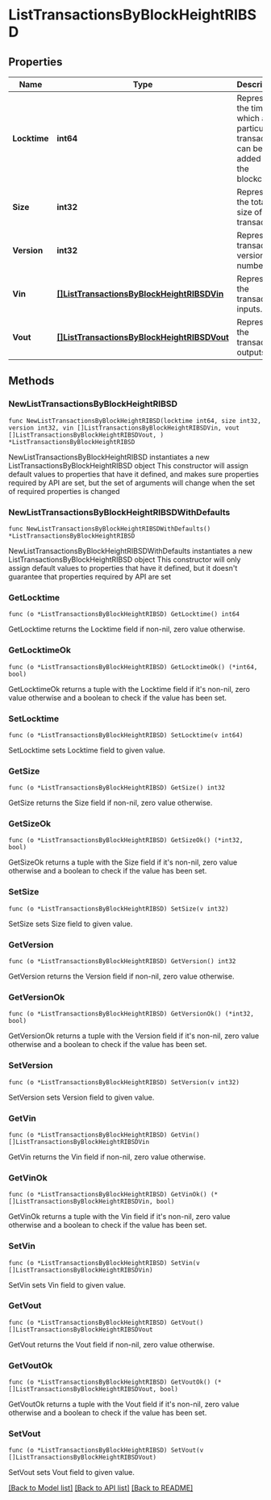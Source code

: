 # ListTransactionsByBlockHeightRIBSD

## Properties

Name | Type | Description | Notes
------------ | ------------- | ------------- | -------------
**Locktime** | **int64** | Represents the time at which a particular transaction can be added to the blockchain. | 
**Size** | **int32** | Represents the total size of this transaction. | 
**Version** | **int32** | Represents transaction version number. | 
**Vin** | [**[]ListTransactionsByBlockHeightRIBSDVin**](ListTransactionsByBlockHeightRIBSDVin.md) | Represents the transaction inputs. | 
**Vout** | [**[]ListTransactionsByBlockHeightRIBSDVout**](ListTransactionsByBlockHeightRIBSDVout.md) | Represents the transaction outputs. | 

## Methods

### NewListTransactionsByBlockHeightRIBSD

`func NewListTransactionsByBlockHeightRIBSD(locktime int64, size int32, version int32, vin []ListTransactionsByBlockHeightRIBSDVin, vout []ListTransactionsByBlockHeightRIBSDVout, ) *ListTransactionsByBlockHeightRIBSD`

NewListTransactionsByBlockHeightRIBSD instantiates a new ListTransactionsByBlockHeightRIBSD object
This constructor will assign default values to properties that have it defined,
and makes sure properties required by API are set, but the set of arguments
will change when the set of required properties is changed

### NewListTransactionsByBlockHeightRIBSDWithDefaults

`func NewListTransactionsByBlockHeightRIBSDWithDefaults() *ListTransactionsByBlockHeightRIBSD`

NewListTransactionsByBlockHeightRIBSDWithDefaults instantiates a new ListTransactionsByBlockHeightRIBSD object
This constructor will only assign default values to properties that have it defined,
but it doesn't guarantee that properties required by API are set

### GetLocktime

`func (o *ListTransactionsByBlockHeightRIBSD) GetLocktime() int64`

GetLocktime returns the Locktime field if non-nil, zero value otherwise.

### GetLocktimeOk

`func (o *ListTransactionsByBlockHeightRIBSD) GetLocktimeOk() (*int64, bool)`

GetLocktimeOk returns a tuple with the Locktime field if it's non-nil, zero value otherwise
and a boolean to check if the value has been set.

### SetLocktime

`func (o *ListTransactionsByBlockHeightRIBSD) SetLocktime(v int64)`

SetLocktime sets Locktime field to given value.


### GetSize

`func (o *ListTransactionsByBlockHeightRIBSD) GetSize() int32`

GetSize returns the Size field if non-nil, zero value otherwise.

### GetSizeOk

`func (o *ListTransactionsByBlockHeightRIBSD) GetSizeOk() (*int32, bool)`

GetSizeOk returns a tuple with the Size field if it's non-nil, zero value otherwise
and a boolean to check if the value has been set.

### SetSize

`func (o *ListTransactionsByBlockHeightRIBSD) SetSize(v int32)`

SetSize sets Size field to given value.


### GetVersion

`func (o *ListTransactionsByBlockHeightRIBSD) GetVersion() int32`

GetVersion returns the Version field if non-nil, zero value otherwise.

### GetVersionOk

`func (o *ListTransactionsByBlockHeightRIBSD) GetVersionOk() (*int32, bool)`

GetVersionOk returns a tuple with the Version field if it's non-nil, zero value otherwise
and a boolean to check if the value has been set.

### SetVersion

`func (o *ListTransactionsByBlockHeightRIBSD) SetVersion(v int32)`

SetVersion sets Version field to given value.


### GetVin

`func (o *ListTransactionsByBlockHeightRIBSD) GetVin() []ListTransactionsByBlockHeightRIBSDVin`

GetVin returns the Vin field if non-nil, zero value otherwise.

### GetVinOk

`func (o *ListTransactionsByBlockHeightRIBSD) GetVinOk() (*[]ListTransactionsByBlockHeightRIBSDVin, bool)`

GetVinOk returns a tuple with the Vin field if it's non-nil, zero value otherwise
and a boolean to check if the value has been set.

### SetVin

`func (o *ListTransactionsByBlockHeightRIBSD) SetVin(v []ListTransactionsByBlockHeightRIBSDVin)`

SetVin sets Vin field to given value.


### GetVout

`func (o *ListTransactionsByBlockHeightRIBSD) GetVout() []ListTransactionsByBlockHeightRIBSDVout`

GetVout returns the Vout field if non-nil, zero value otherwise.

### GetVoutOk

`func (o *ListTransactionsByBlockHeightRIBSD) GetVoutOk() (*[]ListTransactionsByBlockHeightRIBSDVout, bool)`

GetVoutOk returns a tuple with the Vout field if it's non-nil, zero value otherwise
and a boolean to check if the value has been set.

### SetVout

`func (o *ListTransactionsByBlockHeightRIBSD) SetVout(v []ListTransactionsByBlockHeightRIBSDVout)`

SetVout sets Vout field to given value.



[[Back to Model list]](../README.md#documentation-for-models) [[Back to API list]](../README.md#documentation-for-api-endpoints) [[Back to README]](../README.md)


